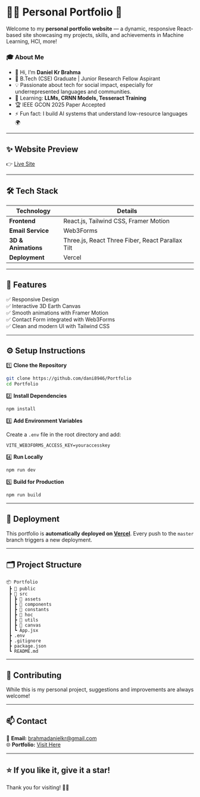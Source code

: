 
# 🧑‍💻 Personal Portfolio 🚀

Welcome to my **personal portfolio website** — a dynamic, responsive React-based site showcasing my projects, skills, and achievements in Machine Learning, HCI, more!

### 🎓 **About Me**
- 👋 Hi, I’m **Daniel Kr Brahma**
- 🏫 B.Tech (CSE) Graduate | Junior Research Fellow Aspirant
- 💡 Passionate about tech for social impact, especially for underrepresented languages and communities.
- 🌱 Learning: **LLMs, CRNN Models, Tesseract Training**
- 🏆 IEEE GCON 2025 Paper Accepted
- ⚡ Fun fact: I build AI systems that understand low-resource languages 🌍

---

## ✨ **Website Preview**
👉 [Live Site](https://portfolio-sooty-alpha-76.vercel.app/)  


---

## 🛠️ **Tech Stack**

| Technology | Details |
|------------|---------|
| **Frontend** | React.js, Tailwind CSS, Framer Motion |
| **Email Service** | Web3Forms |
| **3D & Animations** | Three.js, React Three Fiber, React Parallax Tilt |
| **Deployment** | Vercel |

---

## 📂 **Features**

✅ Responsive Design  
✅ Interactive 3D Earth Canvas  
✅ Smooth animations with Framer Motion  
✅ Contact Form integrated with Web3Forms  
✅ Clean and modern UI with Tailwind CSS

---

## ⚙️ **Setup Instructions**

1️⃣ **Clone the Repository**

```bash
git clone https://github.com/dani8946/Portfolio
cd Portfolio
```

2️⃣ **Install Dependencies**

```bash
npm install
```

3️⃣ **Add Environment Variables**

Create a `.env` file in the root directory and add:

```
VITE_WEB3FORMS_ACCESS_KEY=youraccesskey
```

4️⃣ **Run Locally**

```bash
npm run dev
```

5️⃣ **Build for Production**

```bash
npm run build
```

---

## 🚀 **Deployment**

This portfolio is **automatically deployed on [Vercel](https://vercel.com)**. Every push to the `master` branch triggers a new deployment.

---

## 🗂️ **Project Structure**

```
📦 Portfolio
 ┣ 📂 public
 ┣ 📂 src
 ┃ ┣ 📂 assets
 ┃ ┣ 📂 components
 ┃ ┣ 📂 constants
 ┃ ┣ 📂 hoc
 ┃ ┣ 📂 utils
 ┃ ┣ 📂 canvas
 ┃ ┗ App.jsx
 ┣ .env
 ┣ .gitignore
 ┣ package.json
 ┗ README.md
```

---

## 🙌 **Contributing**

While this is my personal project, suggestions and improvements are always welcome!

---

## 📫 **Contact**

📧 **Email:** [brahmadanielkr@gmail.com](mailto:brahmadanielkr@gmail.com)  
🌐 **Portfolio:** [Visit Here](https://portfolio-sooty-alpha-76.vercel.app/)

---

## ⭐ **If you like it, give it a star!**

Thank you for visiting! 🚀✨
